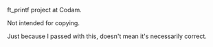 ft_printf project at Codam.

Not intended for copying.

Just because I passed with this, doesn't mean it's necessarily correct.
